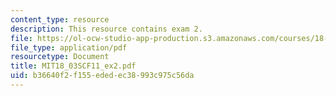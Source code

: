 ```yaml
---
content_type: resource
description: This resource contains exam 2.
file: https://ol-ocw-studio-app-production.s3.amazonaws.com/courses/18-03sc-differential-equations-fall-2011/b36640f2f155ededec38993c975c56da_MIT18_03SCF11_ex2.pdf
file_type: application/pdf
resourcetype: Document
title: MIT18_03SCF11_ex2.pdf
uid: b36640f2-f155-eded-ec38-993c975c56da
---
```

